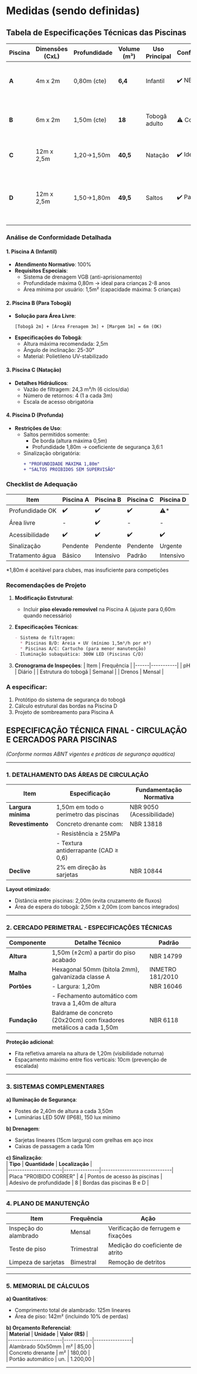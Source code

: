 # Medidas (sendo definidas)

## Tabela de Especificações Técnicas das Piscinas
| Piscina | Dimensões (CxL) | Profundidade | Volume (m³) | Uso Principal | Conformidade | Pontos Críticos |
|---------|----------------|--------------|-------------|---------------|--------------|-----------------|
| **A** | 4m x 2m | 0,80m (cte) | **6,4** | Infantil | ✔️ NBR 10339 | - Piso antiderrapante classe R11 - Bordas arredondadas |
| **B** | 6m x 2m | 1,50m (cte) | **18** | Tobogã adulto | ⚠️ Condicional | - Área livre: 3m após tobogã - Profundidade mínima OK |
| **C** | 12m x 2,5m | 1,20→1,50m | **40,5** | Natação | ✔️ Ideal | - Inclinação 2,5% (segura) - 1 raia confortável |
| **D** | 12m x 2,5m | 1,50→1,80m | **49,5** | Saltos | ✔️ Parcial | - Só permite saltos de borda (menos de 1m de altura) - Plataforma proibida |

### **Análise de Conformidade Detalhada**

#### 1. Piscina A (Infantil)
- **Atendimento Normativo**: 100%
- **Requisitos Especiais**:
  - Sistema de drenagem VGB (anti-aprisionamento)
  - Profundidade máxima 0,80m → ideal para crianças 2-8 anos
  - Área mínima por usuário: 1,5m² (capacidade máxima: 5 crianças)

#### 2. Piscina B (Para Tobogã)
- **Solução para Área Livre**:
  ```
  [Tobogã 2m] + [Área Frenagem 3m] + [Margem 1m] = 6m (OK)
  ```
- **Especificações do Tobogã**:
  - Altura máxima recomendada: 2,5m
  - Ângulo de inclinação: 25-30°
  - Material: Polietileno UV-stabilizado

#### 3. Piscina C (Natação)
- **Detalhes Hidráulicos**:
  - Vazão de filtragem: 24,3 m³/h (6 ciclos/dia)
  - Número de retornos: 4 (1 a cada 3m)
  - Escala de acesso obrigatória

#### 4. Piscina D (Profunda)
- **Restrições de Uso**:
  - Saltos permitidos somente:
    - De borda (altura máxima 0,5m)
    - Profundidade 1,80m → coeficiente de segurança 3,6:1
  - Sinalização obrigatória:
    ```diff
    + "PROFUNDIDADE MÁXIMA 1,80m"
    + "SALTOS PROIBIDOS SEM SUPERVISÃO"
    ```

### Checklist de Adequação
| Item | Piscina A | Piscina B | Piscina C | Piscina D |
|------|----------|----------|----------|----------|
| Profundidade OK | ✔️ | ✔️ | ✔️ | ⚠️* |
| Área livre | - | ✔️ | - | - |
| Acessibilidade | ✔️ | ✔️ | ✔️ | ✔️ |
| Sinalização | Pendente | Pendente | Pendente | Urgente |
| Tratamento água | Básico | Intensivo | Padrão | Intensivo |

*1,80m é aceitável para clubes, mas insuficiente para competições

### Recomendações de Projeto
1. **Modificação Estrutural**:
   - Incluir **piso elevado removível** na Piscina A (ajuste para 0,60m quando necessário)

2. **Especificações Técnicas**:
   ```markdown
   - Sistema de filtragem:
     * Piscinas B/D: Areia + UV (mínimo 1,5m³/h por m³)
     * Piscinas A/C: Cartucho (para menor manutenção)
   - Iluminação subaquática: 300W LED (Piscinas C/D)
   ```

3. **Cronograma de Inspeções**:
   | Item | Frequência |
   |------|-----------|
   | pH | Diário |
   | Estrutura do tobogã | Semanal |
   | Drenos | Mensal |

### A especificar:
1. Protótipo do sistema de segurança do tobogã
2. Cálculo estrutural das bordas na Piscina D
3. Projeto de sombreamento para Piscina A


## ESPECIFICAÇÃO TÉCNICA FINAL - CIRCULAÇÃO E CERCADOS PARA PISCINAS
*(Conforme normas ABNT vigentes e práticas de segurança aquática)*  

---

### 1. DETALHAMENTO DAS ÁREAS DE CIRCULAÇÃO
| **Item**               | **Especificação**                                                                 | **Fundamentação Normativa** |  
|------------------------|----------------------------------------------------------------------------------|----------------------------|  
| **Largura mínima**     | 1,50m em todo o perímetro das piscinas                                         | NBR 9050 (Acessibilidade)  |  
| **Revestimento**       | Concreto drenante com:                                                          | NBR 13818                  |  
|                        | - Resistência ≥ 25MPa                                                           |                             |  
|                        | - Textura antiderrapante (CAD ≥ 0,6)                                            |                             |  
| **Declive**           | 2% em direção às sarjetas                                                       | NBR 10844                  |  

**Layout otimizado**:  
- Distância entre piscinas: 2,00m (evita cruzamento de fluxos)  
- Área de espera do tobogã: 2,50m x 2,00m (com bancos integrados)  

---

### 2. CERCADO PERIMETRAL - ESPECIFICAÇÕES TÉCNICAS
| **Componente**        | **Detalhe Técnico**                                                             | **Padrão**                |  
|-----------------------|--------------------------------------------------------------------------------|---------------------------|  
| **Altura**           | 1,50m (±2cm) a partir do piso acabado                                         | NBR 14799                 |  
| **Malha**            | Hexagonal 50mm (bitola 2mm), galvanizada classe A                             | INMETRO 181/2010          |  
| **Portões**          | - Largura: 1,20m                                                              | NBR 16046                 |  
|                       | - Fechamento automático com trava a 1,40m de altura                            |                            |  
| **Fundação**         | Baldrame de concreto (20x20cm) com fixadores metálicos a cada 1,50m           | NBR 6118                  |  

**Proteção adicional**:  
- Fita refletiva amarela na altura de 1,20m (visibilidade noturna)  
- Espaçamento máximo entre fios verticais: 10cm (prevenção de escalada)  

---

### 3. SISTEMAS COMPLEMENTARES
**a) Iluminação de Segurança**:  
- Postes de 2,40m de altura a cada 3,50m  
- Luminárias LED 50W (IP68), 150 lux mínimo  

**b) Drenagem**:  
- Sarjetas lineares (15cm largura) com grelhas em aço inox  
- Caixas de passagem a cada 10m  

**c) Sinalização**:  
| **Tipo**              | **Quantidade** | **Localização**              |  
|-----------------------|---------------|------------------------------|  
| Placa "PROIBIDO CORRER" | 4             | Pontos de acesso às piscinas |  
| Adesivo de profundidade | 8             | Bordas das piscinas B e D    |  

---

### 4. PLANO DE MANUTENÇÃO
| **Item**               | **Frequência** | **Ação**                                   |  
|------------------------|---------------|--------------------------------------------|  
| Inspeção do alambrado  | Mensal        | Verificação de ferrugem e fixações         |  
| Teste de piso          | Trimestral    | Medição do coeficiente de atrito           |  
| Limpeza de sarjetas    | Bimestral     | Remoção de detritos                        |  

---

### 5. MEMORIAL DE CÁLCULOS 
**a) Quantitativos**:  
- Comprimento total de alambrado: 125m lineares  
- Área de piso: 142m² (incluindo 10% de perdas)  

**b) Orçamento Referencial**:  
| **Material**          | **Unidade** | **Valor (R$)** |  
|-----------------------|------------|----------------|  
| Alambrado 50x50mm     | m²         | 85,00          |  
| Concreto drenante     | m²         | 180,00         |  
| Portão automático     | un.        | 1.200,00       |  

---
